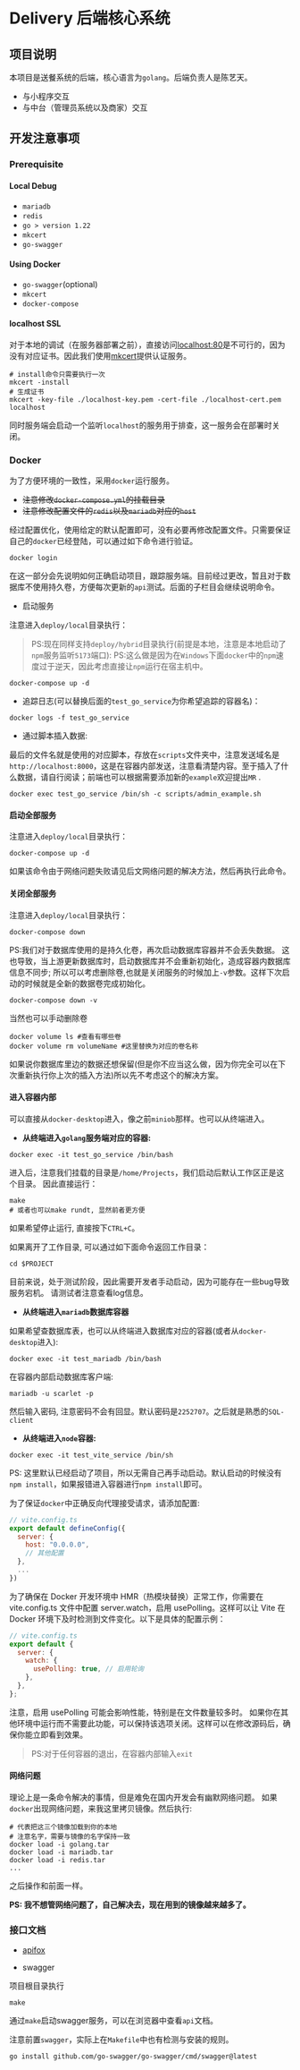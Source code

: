 # Delivery 后端核心系统

## 项目说明

本项目是送餐系统的后端，核心语言为`golang`。后端负责人是陈艺天。

- 与小程序交互
- 与中台（管理员系统以及商家）交互

## 开发注意事项

### Prerequisite

#### Local Debug

- `mariadb`
- `redis`
- `go > version 1.22`
- `mkcert`
- `go-swagger`

#### Using Docker

- `go-swagger`(optional)
- `mkcert`
- `docker-compose`

#### localhost SSL

对于本地的调试（在服务器部署之前），直接访问[localhost:80](https://localhost:80)是不可行的，因为没有对应证书。因此我们使用[mkcert](https://github.com/FiloSottile/mkcert)提供认证服务。

```shell
# install命令只需要执行一次
mkcert -install
# 生成证书
mkcert -key-file ./localhost-key.pem -cert-file ./localhost-cert.pem localhost
```

同时服务端会启动一个监听`localhost`的服务用于排查，这一服务会在部署时关闭。

### Docker

为了方便环境的一致性，采用`docker`运行服务。

- <del>注意修改`docker-compose.yml`的挂载目录</del>
- <del>注意修改配置文件的`redis`以及`mariadb`对应的`host`</del>

经过配置优化，使用给定的默认配置即可，没有必要再修改配置文件。只需要保证自己的`docker`已经登陆，可以通过如下命令进行验证。

```shell
docker login
```

在这一部分会先说明如何正确启动项目，跟踪服务端。目前经过更改，暂且对于数据库不使用持久卷，方便每次更新的`api`测试。后面的子栏目会继续说明命令。

- 启动服务

注意进入`deploy/local`目录执行：

> PS:现在同样支持`deploy/hybrid`目录执行(前提是本地，注意是本地启动了`npm`服务监听`5173`端口):
> PS:这么做是因为在`Windows`下面`docker`中的`npm`速度过于逆天，因此考虑直接让`npm`运行在宿主机中。

```shell
docker-compose up -d
```

- 追踪日志(可以替换后面的`test_go_service`为你希望追踪的容器名)：

```shell
docker logs -f test_go_service
```

- 通过脚本插入数据:

最后的文件名就是使用的对应脚本，存放在`scripts`文件夹中，注意发送域名是`http://localhost:8000`，这是在容器内部发送，注意看清楚内容。至于插入了什么数据，请自行阅读；前端也可以根据需要添加新的`example`欢迎提出`MR` .

```shell
docker exec test_go_service /bin/sh -c scripts/admin_example.sh
```

#### 启动全部服务

注意进入`deploy/local`目录执行：

```shell
docker-compose up -d
```

如果该命令由于网络问题失败请见后文网络问题的解决方法，然后再执行此命令。

#### 关闭全部服务

注意进入`deploy/local`目录执行：

```shell
docker-compose down
```

PS:我们对于数据库使用的是持久化卷，再次启动数据库容器并不会丢失数据。
这也导致，当上游更新数据库时，启动数据库并不会重新初始化，造成容器内数据库信息不同步;
所以可以考虑删除卷,也就是关闭服务的时候加上`-v`参数。这样下次启动的时候就是全新的数据卷完成初始化。

```shell
docker-compose down -v
```

当然也可以手动删除卷

```shell
docker volume ls #查看有哪些卷
docker volume rm volumeName #这里替换为对应的卷名称
```

如果说你数据库里边的数据还想保留(但是你不应当这么做，因为你完全可以在下次重新执行你上次的插入方法)所以先不考虑这个的解决方案。

#### 进入容器内部

可以直接从`docker-desktop`进入，像之前`miniob`那样。也可以从终端进入。

- **从终端进入`golang`服务端对应的容器:**

```shell
docker exec -it test_go_service /bin/bash
```

进入后，注意我们挂载的目录是`/home/Projects`，我们启动后默认工作区正是这个目录。
因此直接运行：

```shell
make
# 或者也可以make rundt, 显然前者更方便
```

如果希望停止运行, 直接按下`CTRL+C`。

如果离开了工作目录, 可以通过如下面命令返回工作目录：

```shell
cd $PROJECT
```

目前来说，处于测试阶段，因此需要开发者手动启动，因为可能存在一些bug导致服务宕机。
请测试者注意查看log信息。

- **从终端进入`mariadb`数据库容器**

如果希望查数据库表，也可以从终端进入数据库对应的容器(或者从`docker-desktop`进入):

```shell
docker exec -it test_mariadb /bin/bash
```

在容器内部启动数据库客户端:

```shell
mariadb -u scarlet -p
```

然后输入密码, 注意密码不会有回显。默认密码是`2252707`。之后就是熟悉的`SQL-client`

- **从终端进入`node`容器:**

```shell
docker exec -it test_vite_service /bin/sh
```

PS: 这里默认已经启动了项目，所以无需自己再手动启动。默认启动的时候没有`npm install`，如果报错进入容器进行`npm install`即可。

为了保证`docker`中正确反向代理接受请求，请添加配置:

```javascript
// vite.config.ts
export default defineConfig({
  server: {
    host: "0.0.0.0",
    // 其他配置
  },
  ...
})
```

为了确保在 Docker 开发环境中 HMR（热模块替换）正常工作，你需要在 vite.config.ts 文件中配置 server.watch，启用 usePolling。这样可以让 Vite 在 Docker 环境下及时检测到文件变化。以下是具体的配置示例：

```javascript
// vite.config.ts
export default {
  server: {
    watch: {
      usePolling: true, // 启用轮询
    },
  },
};
```

注意，启用 usePolling 可能会影响性能，特别是在文件数量较多时。
如果你在其他环境中运行而不需要此功能，可以保持该选项关闭。这样可以在修改源码后，确保你能立即看到效果。

> PS:对于任何容器的退出，在容器内部输入`exit`

#### 网络问题

理论上是一条命令解决的事情，但是难免在国内开发会有幽默网络问题。
如果`docker`出现网络问题，来我这里拷贝镜像。然后执行:

```shell
# 代表把这三个镜像加载到你的本地
# 注意名字，需要与镜像的名字保持一致
docker load -i golang.tar
docker load -i mariadb.tar
docker load -i redis.tar
...
```

之后操作和前面一样。

**PS: 我不想管网络问题了，自己解决去，现在用到的镜像越来越多了。**

### 接口文档

- [apifox](https://apifox.com/apidoc/shared-7796c67b-1b9f-4919-9c83-957d81103b31)

- swagger

项目根目录执行

```shell
make
```

通过`make`启动swagger服务，可以在浏览器中查看`api`文档。

注意前置`swagger`，实际上在`Makefile`中也有检测与安装的规则。

```shell
go install github.com/go-swagger/go-swagger/cmd/swagger@latest
```

